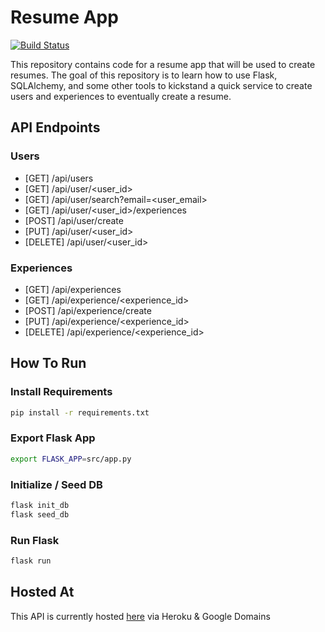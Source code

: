 # Resume App
[![Build Status](https://travis-ci.org/nairraghav/resume-app.svg?branch=master)](https://travis-ci.org/nairraghav/resume-app)

This repository contains code for a resume app that will be used to create resumes. The goal of this repository is to 
learn how to use Flask, SQLAlchemy, and some other tools to kickstand a quick service to create users and experiences
to eventually create a resume. 


## API Endpoints

### Users
* [GET]  /api/users
* [GET]  /api/user/<user_id>
* [GET]  /api/user/search?email=<user_email>
* [GET]  /api/user/<user_id>/experiences
* [POST] /api/user/create
* [PUT]  /api/user/<user_id>
* [DELETE] /api/user/<user_id>

### Experiences
* [GET]  /api/experiences
* [GET]  /api/experience/<experience_id>
* [POST] /api/experience/create
* [PUT]    /api/experience/<experience_id>
* [DELETE] /api/experience/<experience_id>


## How To Run

### Install Requirements
```bash
pip install -r requirements.txt
```

### Export Flask App
```bash
export FLASK_APP=src/app.py
```

### Initialize / Seed DB
```bash
flask init_db
flask seed_db
```

### Run Flask
```bash
flask run
```

## Hosted At
This API is currently hosted [here](resume-api.raghav-nair.com) via Heroku & Google Domains